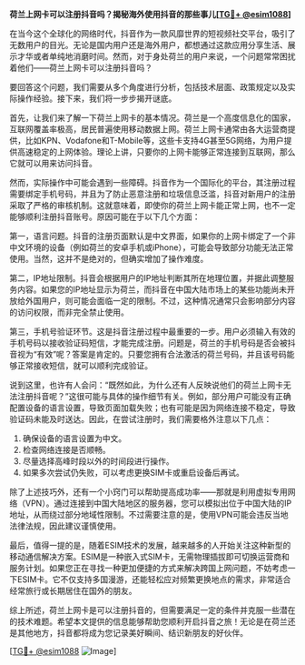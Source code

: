 **荷兰上网卡可以注册抖音吗？揭秘海外使用抖音的那些事儿[[TG💪+ @esim1088](https://t.me/s/esim1088)]**

在当今这个全球化的网络时代，抖音作为一款风靡世界的短视频社交平台，吸引了无数用户的目光。无论是国内用户还是海外用户，都想通过这款应用分享生活、展示才华或者单纯地消磨时间。然而，对于身处荷兰的用户来说，一个问题常常困扰着他们——荷兰上网卡可以注册抖音吗？

要回答这个问题，我们需要从多个角度进行分析，包括技术层面、政策规定以及实际操作经验。接下来，我们将一步步揭开谜底。

首先，让我们来了解一下荷兰上网卡的基本情况。荷兰是一个高度信息化的国家，互联网覆盖率极高，居民普遍使用移动数据上网。荷兰上网卡通常由各大运营商提供，比如KPN、Vodafone和T-Mobile等，这些卡支持4G甚至5G网络，为用户提供高速稳定的上网体验。理论上讲，只要你的上网卡能够正常连接到互联网，那么它就可以用来访问抖音。

然而，实际操作中可能会遇到一些障碍。抖音作为一个国际化的平台，其注册过程需要绑定手机号码，并且为了防止恶意注册和垃圾信息泛滥，抖音对新用户的注册采取了严格的审核机制。这就意味着，即使你的荷兰上网卡能正常上网，也不一定能够顺利注册抖音账号。原因可能在于以下几个方面：

第一，语言问题。抖音的注册页面默认是中文界面，如果你的上网卡绑定了一个非中文环境的设备（例如荷兰的安卓手机或iPhone），可能会导致部分功能无法正常使用。当然，这并不是绝对的，但确实增加了操作难度。

第二，IP地址限制。抖音会根据用户的IP地址判断其所在地理位置，并据此调整服务内容。如果您的IP地址显示为荷兰，而抖音在中国大陆市场上的某些功能尚未开放给外国用户，则可能会面临一定的限制。不过，这种情况通常只会影响部分内容的访问权限，而非完全禁止使用。

第三，手机号验证环节。这是抖音注册过程中最重要的一步。用户必须输入有效的手机号码以接收验证码短信，才能完成注册。问题是，荷兰的手机号码是否会被抖音视为“有效”呢？答案是肯定的。只要您拥有合法激活的荷兰号码，并且该号码能够正常接收短信，就可以顺利完成验证。

说到这里，也许有人会问：“既然如此，为什么还有人反映说他们的荷兰上网卡无法注册抖音呢？”这很可能与具体的操作细节有关。例如，部分用户可能没有正确配置设备的语言设置，导致页面加载失败；也有可能是因为网络连接不稳定，导致验证码未能及时送达。因此，在尝试注册时，我们需要格外注意以下几点：

1. 确保设备的语言设置为中文。
2. 检查网络连接是否顺畅。
3. 尽量选择高峰时段以外的时间段进行操作。
4. 如果多次尝试仍失败，可以考虑更换SIM卡或重启设备后再试。

除了上述技巧外，还有一个小窍门可以帮助提高成功率——那就是利用虚拟专用网络（VPN）。通过连接到中国大陆地区的服务器，您可以模拟出位于中国大陆的IP地址，从而绕过部分地域性限制。不过需要注意的是，使用VPN可能会违反当地法律法规，因此建议谨慎使用。

最后，值得一提的是，随着ESIM技术的发展，越来越多的人开始关注这种新型的移动通信解决方案。ESIM是一种嵌入式SIM卡，无需物理插拔即可切换运营商和服务计划。如果您正在寻找一种更加便捷的方式来解决跨国上网问题，不妨考虑一下ESIM卡。它不仅支持多国漫游，还能轻松应对频繁更换地点的需求，非常适合经常旅行或长期居住在国外的朋友。

综上所述，荷兰上网卡是可以注册抖音的，但需要满足一定的条件并克服一些潜在的技术难题。希望本文提供的信息能够帮助您顺利开启抖音之旅！无论是在荷兰还是其他地方，抖音都将成为您记录美好瞬间、结识新朋友的好伙伴。

[[TG💪+ @esim1088](https://t.me/s/esim1088) ![Image](https://i.postimg.cc/4NQfJmqS/Snipaste-2025-05-13-00-14-12.png)]